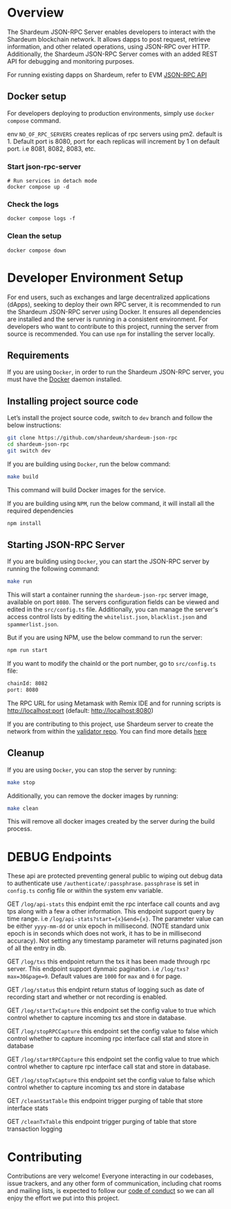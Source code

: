 # Overview

The Shardeum JSON-RPC Server enables developers to interact with the Shardeum blockchain network. It allows dapps to post request, retrieve information, and other related operations, using JSON-RPC over HTTP. Additionally, the Shardeum JSON-RPC Server comes with an added REST API for debugging and monitoring purposes.

For running existing dapps on Shardeum, refer to EVM [JSON-RPC API](https://ethereum.org/en/developers/docs/apis/json-rpc/)

## Docker setup

For developers deploying to production environments, simply use `docker compose` command.

env `NO_OF_RPC_SERVERS` creates replicas of rpc servers using pm2. default is 1. Default port is 8080, port for each replicas will increment by 1 on default port. i.e 8081, 8082, 8083, etc.

### Start json-rpc-server

```shell
# Run services in detach mode
docker compose up -d
```

### Check the logs

```shell
docker compose logs -f
```

### Clean the setup

```shell
docker compose down
```

# Developer Environment Setup

For end users, such as exchanges and large decentralized applications (dApps), seeking to deploy their own RPC server, it is recommended to run the Shardeum JSON-RPC server using Docker. It ensures all dependencies are installed and the server is running in a consistent environment. For developers who want to contribute to this project, running the server from source is recommended. You can use `npm` for installing the server locally.

## Requirements

If you are using `Docker`, in order to run the Shardeum JSON-RPC server, you must have the [Docker](https://docs.docker.com/get-docker/) daemon installed.

## Installing project source code

Let’s install the project source code, switch to `dev` branch and follow the below instructions:

```bash
git clone https://github.com/shardeum/shardeum-json-rpc
cd shardeum-json-rpc
git switch dev
```

If you are building using `Docker`, run the below command:

```bash
make build
```

This command will build Docker images for the service.

If you are building using `NPM`, run the below command, it will install all the required dependencies

```bash
npm install
```

## Starting JSON-RPC Server

If you are building using `Docker`, you can start the JSON-RPC server by running the following command:

```bash
make run
```

This will start a container running the `shardeum-json-rpc` server image, available on port `8080`. The servers configuration fields can be viewed and edited in the `src/config.ts` file. Additionally, you can manage the server's access control lists by editing the `whitelist.json`, `blacklist.json` and `spammerlist.json`.

But if you are using NPM, use the below command to run the server:

```bash
npm run start
```

If you want to modify the chainId or the port number, go to `src/config.ts` file:

```bash
chainId: 8082
port: 8080
```

The RPC URL for using Metamask with Remix IDE and for running scripts is <http://localhost:port> (default: <http://localhost:8080>)

If you are contributing to this project, use Shardeum server to create the network from within the [validator repo](https://gitlab.com/shardus/archive/archive-server). You can find more details [here](https://github.com/shardeum/shardeum)

## Cleanup

If you are using `Docker`, you can stop the server by running:

```bash
make stop
```

Additionally, you can remove the docker images by running:

```bash
make clean
```

This will remove all docker images created by the server during the build process.

# DEBUG Endpoints

These api are protected preventing general public to wiping out debug data to authenticate use `/authenticate/:passphrase`. `passphrase` is set in `config.ts` config file or within the system env variable.

GET `/log/api-stats` this endpint emit the rpc interface call counts and avg tps along with a few a other information. This endpoint support query by time range. i.e `/log/api-stats?start={x}&end={x}`. The parameter value can be either `yyyy-mm-dd` or unix epoch in millisecond. (NOTE standard unix epoch is in seconds which does not work, it has to be in millisecond accuracy). Not setting any timestamp parameter will returns paginated json of all the entry in db.

GET `/log/txs` this endpoint return the txs it has been made through rpc server. This endpoint support dynmaic pagination. i.e `/log/txs?max=30&page=9`.
Default values are `1000` for `max` and `0` for page.

GET `/log/status` this endpint return status of logging such as date of recording start and whether or not recording is enabled.

GET `/log/startTxCapture` this endpoint set the config value to true which control whether to capture incoming txs and store in database.

GET `/log/stopRPCCapture` this endpoint set the config value to false which control whether to capture incoming rpc interface call stat and store in database

GET `/log/startRPCCapture` this endpoint set the config value to true which control whether to capture rpc interface call stat and store in database.

GET `/log/stopTxCapture` this endpoint set the config value to false which control whether to capture incoming txs and store in database

GET `/cleanStatTable` this endpoint trigger purging of table that store interface stats

GET `/cleanTxTable` this endpoint trigger purging of table that store transaction logging

# Contributing

Contributions are very welcome! Everyone interacting in our codebases, issue trackers, and any other form of communication, including chat rooms and mailing lists, is expected to follow our [code of conduct](CODE_OF_CONDUCT.md) so we can all enjoy the effort we put into this project.
